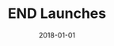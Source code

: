 ---
layout: site
title: "END Launches"
date: 2018-01-01
categories: [community]
version: 2.4.10
major: 2
minor: 4
patch: 10
slug: end-launches
link: https://launches.endclothing.com/
submitter: lpolepeddi
permalink: /sites/:slug
---